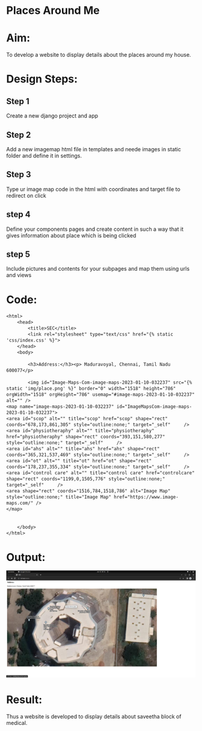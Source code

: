 # Places Around Me
# Aim:
To develop a website to display details about the places around my house.

# Design Steps:
## Step 1
Create a new django project and app

## Step 2
Add a new imagemap html file in templates and neede images in static folder and define it in settings.

## Step 3
Type ur image map code in the html with coordinates and target file to redirect on click

## step 4
Define your components pages and create content in such a way that it gives information about place which is being clicked

## step 5
Include pictures and contents for your subpages and map them using urls and views
# Code:
```
<html>
    <head>
        <title>SEC</title>
        <link rel="stylesheet" type="text/css" href="{% static 'css/index.css' %}">
    </head>
    <body>

        <h3>Address:</h3><p> Maduravoyal, Chennai, Tamil Nadu 600077</p>
        
        <img id="Image-Maps-Com-image-maps-2023-01-10-032237" src="{% static 'img/place.png' %}" border="0" width="1518" height="786" orgWidth="1518" orgHeight="786" usemap="#image-maps-2023-01-10-032237" alt="" />
<map name="image-maps-2023-01-10-032237" id="ImageMapsCom-image-maps-2023-01-10-032237">
<area id="scop" alt="" title="scop" href="scop" shape="rect" coords="678,173,861,305" style="outline:none;" target="_self"     />
<area id="physiotheraphy" alt="" title="physiotheraphy" href="physiotheraphy" shape="rect" coords="393,151,580,277" style="outline:none;" target="_self"     />
<area id="ahs" alt="" title="ahs" href="ahs" shape="rect" coords="365,321,537,469" style="outline:none;" target="_self"     />
<area id="ot" alt="" title="ot" href="ot" shape="rect" coords="178,237,355,334" style="outline:none;" target="_self"     />
<area id="control care" alt="" title="control care" href="controlcare" shape="rect" coords="1199,0,1505,776" style="outline:none;" target="_self"     />
<area shape="rect" coords="1516,784,1518,786" alt="Image Map" style="outline:none;" title="Image Map" href="https://www.image-maps.com/" />
</map>


    </body>
</html>
```

# Output:
![output](placearound.png)
# Result:
Thus a website is developed to display details about saveetha block of medical.
